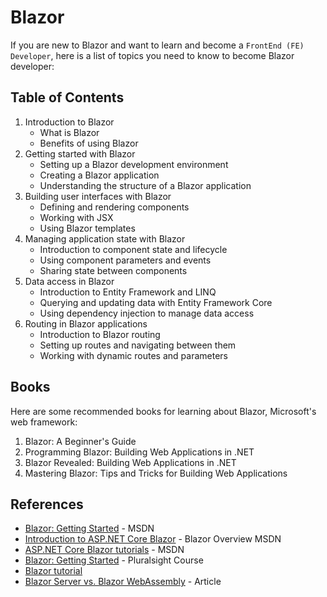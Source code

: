 # Blazor

If you are new to Blazor and want to learn and become a `FrontEnd (FE) Developer`, here is a list of topics you need to know to become Blazor developer:

## Table of Contents

1. Introduction to Blazor
    - What is Blazor
    - Benefits of using Blazor
2. Getting started with Blazor
    - Setting up a Blazor development environment
    - Creating a Blazor application
    - Understanding the structure of a Blazor application
3. Building user interfaces with Blazor
    - Defining and rendering components
    - Working with JSX
    - Using Blazor templates
4. Managing application state with Blazor
    - Introduction to component state and lifecycle
    - Using component parameters and events
    - Sharing state between components
5. Data access in Blazor
    - Introduction to Entity Framework and LINQ
    - Querying and updating data with Entity Framework Core
    - Using dependency injection to manage data access
6. Routing in Blazor applications
    - Introduction to Blazor routing
    - Setting up routes and navigating between them
    - Working with dynamic routes and parameters
  
## Books

Here are some recommended books for learning about Blazor, Microsoft's web framework:

1. Blazor: A Beginner's Guide
2. Programming Blazor: Building Web Applications in .NET
3. Blazor Revealed: Building Web Applications in .NET
4. Mastering Blazor: Tips and Tricks for Building Web Applications

## References

- [Blazor: Getting Started](https://dotnet.microsoft.com/en-us/apps/aspnet/web-apps/blazor) - MSDN
- [Introduction to ASP.NET Core Blazor](https://docs.microsoft.com/en-us/aspnet/core/blazor/?view=aspnetcore-6.0) - Blazor Overview MSDN
- [ASP.NET Core Blazor tutorials](https://docs.microsoft.com/en-us/aspnet/core/blazor/tutorials?view=aspnetcore-6.0) - MSDN
- [Blazor: Getting Started](https://www.pluralsight.com/courses/getting-started-blazor?aid=701j0000001heIoAAI&promo=&utm_source=non_branded&utm_medium=digital_paid_search_google&utm_campaign=US_Dynamic&utm_content=&cq_cmp=175953558&gclid=EAIaIQobChMI_9nTjPDS9AIVqWtvBB3-eww9EAAYAiAAEgKAj_D_BwE) - Pluralsight Course
- [Blazor tutorial](https://blazor-tutorial.net/overview)
- [Blazor Server vs. Blazor WebAssembly](https://www.programmingwithwolfgang.com/blazor-server-vs-blazor-webassembly/) - Article